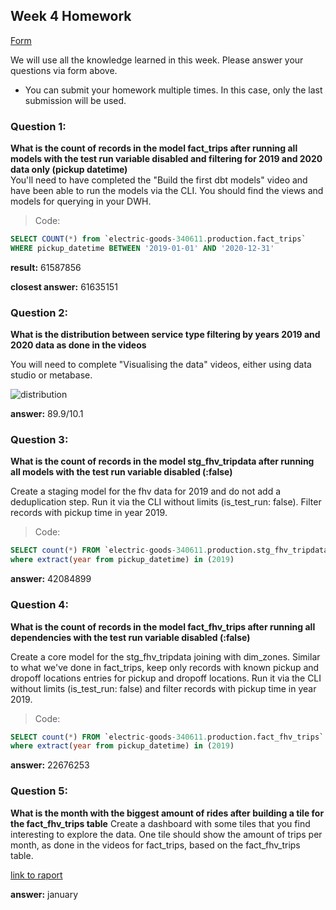 ## Week 4 Homework 
[Form](https://forms.gle/B5CXshja3MRbscVG8) 

We will use all the knowledge learned in this week. Please answer your questions via form above.  
* You can submit your homework multiple times. In this case, only the last submission will be used. 


### Question 1: 
**What is the count of records in the model fact_trips after running all models with the test run variable disabled and filtering for 2019 and 2020 data only (pickup datetime)**  
You'll need to have completed the "Build the first dbt models" video and have been able to run the models via the CLI. 
You should find the views and models for querying in your DWH.
>Code:
```sql
SELECT COUNT(*) from `electric-goods-340611.production.fact_trips`  
WHERE pickup_datetime BETWEEN '2019-01-01' AND '2020-12-31'
```
**result:** 61587856

**closest answer:** 61635151
### Question 2: 
**What is the distribution between service type filtering by years 2019 and 2020 data as done in the videos**

You will need to complete "Visualising the data" videos, either using data studio or metabase. 

![distribution](https://user-images.githubusercontent.com/22966749/155297326-c90d6edf-a29e-4728-be30-c1e2b3d62d95.png)

**answer:** 89.9/10.1
### Question 3: 
**What is the count of records in the model stg_fhv_tripdata after running all models with the test run variable disabled (:false)**  

Create a staging model for the fhv data for 2019 and do not add a deduplication step. Run it via the CLI without limits (is_test_run: false).
Filter records with pickup time in year 2019.

>Code:
```sql
SELECT count(*) FROM `electric-goods-340611.production.stg_fhv_tripdata`;
where extract(year from pickup_datetime) in (2019)
```
**answer:** 42084899

### Question 4: 
**What is the count of records in the model fact_fhv_trips after running all dependencies with the test run variable disabled (:false)**  

Create a core model for the stg_fhv_tripdata joining with dim_zones.
Similar to what we've done in fact_trips, keep only records with known pickup and dropoff locations entries for pickup and dropoff locations. 
Run it via the CLI without limits (is_test_run: false) and filter records with pickup time in year 2019.

>Code:
```sql
SELECT count(*) FROM `electric-goods-340611.production.fact_fhv_trips`
where extract(year from pickup_datetime) in (2019)
```

**answer:** 22676253


### Question 5: 
**What is the month with the biggest amount of rides after building a tile for the fact_fhv_trips table**
Create a dashboard with some tiles that you find interesting to explore the data. One tile should show the amount of trips per month, as done in the videos for fact_trips, based on the fact_fhv_trips table.


[link to raport](https://datastudio.google.com/reporting/03ac886b-d68d-4740-b867-0a8af4404b74/page/0DXmC)

**answer:** january
